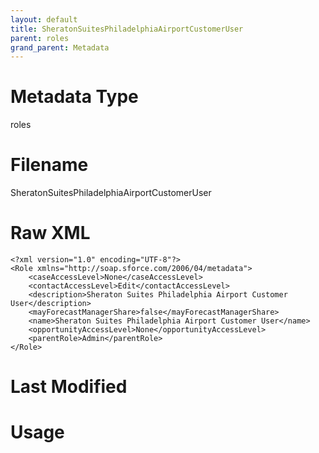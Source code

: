 ```yaml
---
layout: default
title: SheratonSuitesPhiladelphiaAirportCustomerUser
parent: roles
grand_parent: Metadata
---
```

# Metadata Type
roles


# Filename 
SheratonSuitesPhiladelphiaAirportCustomerUser


# Raw XML
```
<?xml version="1.0" encoding="UTF-8"?>
<Role xmlns="http://soap.sforce.com/2006/04/metadata">
    <caseAccessLevel>None</caseAccessLevel>
    <contactAccessLevel>Edit</contactAccessLevel>
    <description>Sheraton Suites Philadelphia Airport Customer User</description>
    <mayForecastManagerShare>false</mayForecastManagerShare>
    <name>Sheraton Suites Philadelphia Airport Customer User</name>
    <opportunityAccessLevel>None</opportunityAccessLevel>
    <parentRole>Admin</parentRole>
</Role>
```


# Last Modified


# Usage
